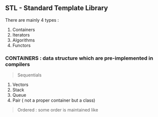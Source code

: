 ## STL - Standard Template Library 

There are mainly 4 types : 
1. Containers 
2. Iterators 
3. Algorithms 
4. Functors

### CONTAINERS : data structure which are pre-implemented in compilers

> Sequentials 
1. Vectors
2. Stack
3. Queue 
4. Pair ( not a proper container but a class)

> Ordered : some order is maintained like 